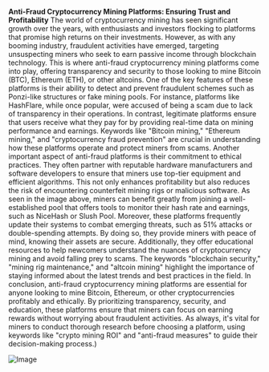 **Anti-Fraud Cryptocurrency Mining Platforms: Ensuring Trust and Profitability**
The world of cryptocurrency mining has seen significant growth over the years, with enthusiasts and investors flocking to platforms that promise high returns on their investments. However, as with any booming industry, fraudulent activities have emerged, targeting unsuspecting miners who seek to earn passive income through blockchain technology. This is where anti-fraud cryptocurrency mining platforms come into play, offering transparency and security to those looking to mine Bitcoin (BTC), Ethereum (ETH), or other altcoins.
One of the key features of these platforms is their ability to detect and prevent fraudulent schemes such as Ponzi-like structures or fake mining pools. For instance, platforms like HashFlare, while once popular, were accused of being a scam due to lack of transparency in their operations. In contrast, legitimate platforms ensure that users receive what they pay for by providing real-time data on mining performance and earnings. Keywords like "Bitcoin mining," "Ethereum mining," and "cryptocurrency fraud prevention" are crucial in understanding how these platforms operate and protect miners from scams.
Another important aspect of anti-fraud platforms is their commitment to ethical practices. They often partner with reputable hardware manufacturers and software developers to ensure that miners use top-tier equipment and efficient algorithms. This not only enhances profitability but also reduces the risk of encountering counterfeit mining rigs or malicious software. As seen in the image above, miners can benefit greatly from joining a well-established pool that offers tools to monitor their hash rate and earnings, such as NiceHash or Slush Pool.
Moreover, these platforms frequently update their systems to combat emerging threats, such as 51% attacks or double-spending attempts. By doing so, they provide miners with peace of mind, knowing their assets are secure. Additionally, they offer educational resources to help newcomers understand the nuances of cryptocurrency mining and avoid falling prey to scams. The keywords "blockchain security," "mining rig maintenance," and "altcoin mining" highlight the importance of staying informed about the latest trends and best practices in the field.
In conclusion, anti-fraud cryptocurrency mining platforms are essential for anyone looking to mine Bitcoin, Ethereum, or other cryptocurrencies profitably and ethically. By prioritizing transparency, security, and education, these platforms ensure that miners can focus on earning rewards without worrying about fraudulent activities. As always, it's vital for miners to conduct thorough research before choosing a platform, using keywords like "crypto mining ROI" and "anti-fraud measures" to guide their decision-making process.)

![Image](https://github.com/user-attachments/assets/d7419ec9-dc67-403f-bf28-8faea5f1f74f)

